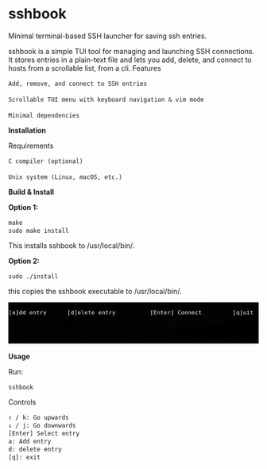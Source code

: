 # **sshbook**

Minimal terminal-based SSH launcher for saving ssh entries.

sshbook is a simple TUI tool for managing and launching SSH connections. It stores entries in a plain-text file and lets you add, delete, and connect to hosts from a scrollable list, from a cli.
 Features

    Add, remove, and connect to SSH entries

    Scrollable TUI menu with keyboard navigation & vim mode

    Minimal dependencies

**Installation**

Requirements

    C compiler (optional)

    Unix system (Linux, macOS, etc.)

**Build & Install**

**Option 1:**

    make
    sudo make install

This installs sshbook to /usr/local/bin/.

**Option 2:**
    
    sudo ./install

this copies the sshbook executable to /usr/local/bin/.

![usagegif](./usagegif.gif)



**Usage**


Run:

    sshbook

Controls

    ↑ / k: Go upwards
    ↓ / j: Go downwards
    [Enter] Select entry
    a: Add entry
    d: delete entry
    [q]: exit
